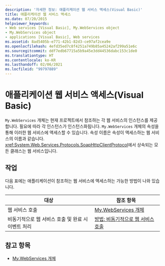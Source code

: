 ```yaml
---
description: '자세한 정보: 애플리케이션 웹 서비스 액세스(Visual Basic)'
title: 애플리케이션 웹 서비스 액세스
ms.date: 07/20/2015
helpviewer_keywords:
- Web services [Visual Basic], My.WebServices object
- My.WebServices object
- applications [Visual Basic], Web services
ms.assetid: 8ad5405b-e771-42b1-82d3-ce97af2cea9e
ms.openlocfilehash: 4efd35ed7c8f4251a749b85a45242af299a51e6c
ms.sourcegitcommit: ddf7edb67715a5b9a45e3dd44536dabc153c1de0
ms.translationtype: HT
ms.contentlocale: ko-KR
ms.lasthandoff: 02/06/2021
ms.locfileid: "99797889"
---
```

# <a name="accessing-application-web-services-visual-basic"></a>애플리케이션 웹 서비스 액세스(Visual Basic)

`My.WebServices` 개체는 현재 프로젝트에서 참조하는 각 웹 서비스의 인스턴스를 제공합니다. 필요에 따라 각 인스턴스가 인스턴스화됩니다. `My.WebServices` 개체의 속성을 통해 이러한 웹 서비스에 액세스할 수 있습니다. 속성 이름은 속성이 액세스하는 웹 서비스의 이름과 같습니다. <xref:System.Web.Services.Protocols.SoapHttpClientProtocol>에서 상속되는 모든 클래스는 웹 서비스입니다.

## <a name="tasks"></a>작업

다음 표에는 애플리케이션이 참조하는 웹 서비스에 액세스하는 가능한 방법이 나와 있습니다.

|대상|참조 항목|
|---|---|
|웹 서비스 호출|[My.WebServices 개체](../../language-reference/objects/my-webservices-object.md)|
|비동기적으로 웹 서비스 호출 및 완료 시 이벤트 처리|[방법: 비동기적으로 웹 서비스 호출](how-to-call-a-web-service-asynchronously.md)|

## <a name="see-also"></a>참고 항목

- [My.WebServices 개체](../../language-reference/objects/my-webservices-object.md)
